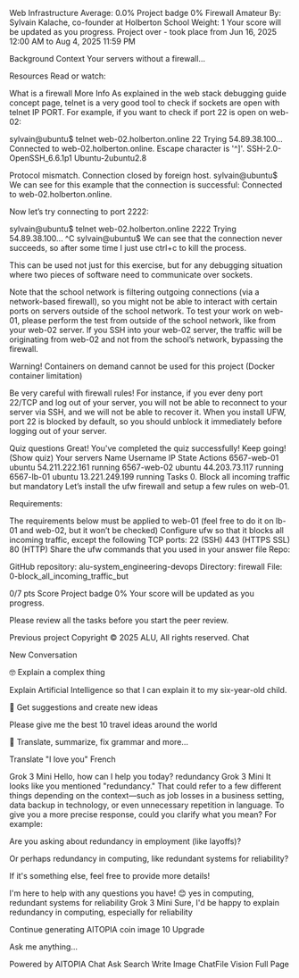 
Web Infrastructure
Average: 0.0%
Project badge
0%
Firewall
 Amateur
 By: Sylvain Kalache, co-founder at Holberton School
 Weight: 1
 Your score will be updated as you progress.
 Project over - took place from Jun 16, 2025 12:00 AM to Aug 4, 2025 11:59 PM


Background Context
Your servers without a firewall…


Resources
Read or watch:

What is a firewall
More Info
As explained in the web stack debugging guide concept page, telnet is a very good tool to check if sockets are open with telnet IP PORT. For example, if you want to check if port 22 is open on web-02:

sylvain@ubuntu$ telnet web-02.holberton.online 22
Trying 54.89.38.100...
Connected to web-02.holberton.online.
Escape character is '^]'.
SSH-2.0-OpenSSH_6.6.1p1 Ubuntu-2ubuntu2.8

Protocol mismatch.
Connection closed by foreign host.
sylvain@ubuntu$
We can see for this example that the connection is successful: Connected to web-02.holberton.online.

Now let’s try connecting to port 2222:

sylvain@ubuntu$ telnet web-02.holberton.online 2222
Trying 54.89.38.100...
^C
sylvain@ubuntu$
We can see that the connection never succeeds, so after some time I just use ctrl+c to kill the process.

This can be used not just for this exercise, but for any debugging situation where two pieces of software need to communicate over sockets.

Note that the school network is filtering outgoing connections (via a network-based firewall), so you might not be able to interact with certain ports on servers outside of the school network. To test your work on web-01, please perform the test from outside of the school network, like from your web-02 server. If you SSH into your web-02 server, the traffic will be originating from web-02 and not from the school’s network, bypassing the firewall.

Warning!
Containers on demand cannot be used for this project (Docker container limitation)

Be very careful with firewall rules! For instance, if you ever deny port 22/TCP and log out of your server, you will not be able to reconnect to your server via SSH, and we will not be able to recover it. When you install UFW, port 22 is blocked by default, so you should unblock it immediately before logging out of your server.

Quiz questions
Great! You've completed the quiz successfully! Keep going! (Show quiz)
Your servers
Name	Username	IP	State	Actions
6567-web-01	ubuntu	54.211.222.161	running	
6567-web-02	ubuntu	44.203.73.117	running	
6567-lb-01	ubuntu	13.221.249.199	running	
Tasks
0. Block all incoming traffic but
mandatory
Let’s install the ufw firewall and setup a few rules on web-01.

Requirements:

The requirements below must be applied to web-01 (feel free to do it on lb-01 and web-02, but it won’t be checked)
Configure ufw so that it blocks all incoming traffic, except the following TCP ports:
22 (SSH)
443 (HTTPS SSL)
80 (HTTP)
Share the ufw commands that you used in your answer file
Repo:

GitHub repository: alu-system_engineering-devops
Directory: firewall
File: 0-block_all_incoming_traffic_but
 
0/7 pts
Score
Project badge
0%
Your score will be updated as you progress.

Please review all the tasks before you start the peer review.

Previous project
Copyright © 2025 ALU, All rights reserved.
Chat

New Conversation

🤓 Explain a complex thing

Explain Artificial Intelligence so that I can explain it to my six-year-old child.


🧠 Get suggestions and create new ideas

Please give me the best 10 travel ideas around the world


💭 Translate, summarize, fix grammar and more…

Translate "I love you" French


Grok 3 Mini
Hello, how can I help you today?
redundancy
Grok 3 Mini
It looks like you mentioned "redundancy." That could refer to a few different things depending on the context—such as job losses in a business setting, data backup in technology, or even unnecessary repetition in language. To give you a more precise response, could you clarify what you mean? For example:

Are you asking about redundancy in employment (like layoffs)?

Or perhaps redundancy in computing, like redundant systems for reliability?

If it's something else, feel free to provide more details!


I'm here to help with any questions you have! 😊
yes in computing, redundant systems for reliability
Grok 3 Mini
Sure, I'd be happy to explain redundancy in computing, especially for reliability

 Continue generating
AITOPIA
coin image
10
Upgrade




Ask me anything...



Powered by AITOPIA 
Chat
Ask
Search
Write
Image
ChatFile
Vision
Full Page

